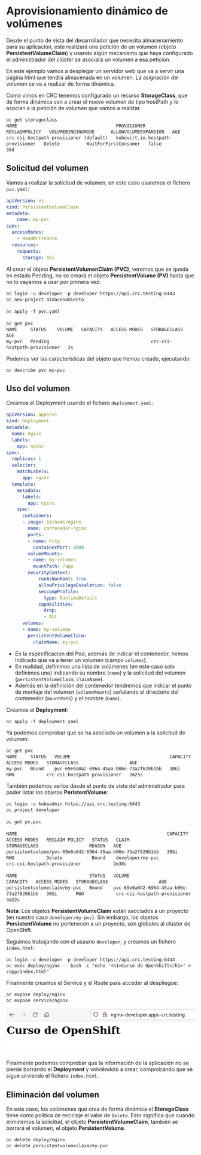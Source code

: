 # Aprovisionamiento dinámico de volúmenes

Desde el punto de vista del desarrollador que necesita almacenamiento para su aplicación, este realizará una petición de un volumen (objeto **PersistentVolumeClaim**) y usando algún mecanismo que haya configurado el administrador del clúster se asociará un volumen a esa petición.

En este ejemplo vamos a desplegar un servidor web que va a servir una página html que tendrá almacenada en un volumen. La asignación del volumen se va a realizar de forma dinámica.

Como vimos en CRC tenemos configurado un recurso **StorageClass**, que de forma dinámica van a crear el nuevo volumen de tipo hostPath y lo asocian a la petición de volumen que vamos a realizar.

    oc get storageclass
    NAME                                     PROVISIONER                        RECLAIMPOLICY   VOLUMEBINDINGMODE      ALLOWVOLUMEEXPANSION   AGE
    crc-csi-hostpath-provisioner (default)   kubevirt.io.hostpath-provisioner   Delete          WaitForFirstConsumer   false                  36d     

## Solicitud del volumen

Vamos a realizar la solicitud de volumen, en este caso usaremos el fichero `pvc.yaml`:

```yaml
apiVersion: v1
kind: PersistentVolumeClaim
metadata:
    name: my-pvc
spec:
  accessModes:
    - ReadWriteOnce
  resources:
    requests:
      storage: 1Gi
```

Al crear el objeto **PersistentVolumenClaim (PVC)**, veremos que se queda en estado Pending, no se creará el objeto **PersistentVolume (PV)** hasta que no lo vayamos a usar por primera vez:

    oc login -u developer -p developer https://api.crc.testing:6443
    oc new-project almacenamiento

    oc apply -f pvc.yaml 

    oc get pvc
    NAME     STATUS    VOLUME   CAPACITY   ACCESS MODES   STORAGECLASS                   AGE
    my-pvc   Pending                                      crc-csi-hostpath-provisioner   2s

Podemos ver las características del objeto que hemos creado, ejecutando:

    oc describe pvc my-pvc
    
## Uso del volumen

Creamos el Deployment usando el fichero `deployment.yaml`:

```yaml
apiVersion: apps/v1
kind: Deployment
metadata:
  name: nginx
  labels:
    app: nginx
spec:
  replicas: 1
  selector:
    matchLabels:
      app: nginx
  template:
    metadata:
      labels:
        app: nginx
    spec:
      containers:
      - image: bitnami/nginx
        name: contenedor-nginx
        ports:
        - name: http
          containerPort: 8080
        volumeMounts:
        - name: my-volumen
          mountPath: /app
        securityContext:
            runAsNonRoot: true
            allowPrivilegeEscalation: false
            seccompProfile:
              type: RuntimeDefault
            capabilities:
              drop:
              - ALL
      volumes:
      - name: my-volumen
        persistentVolumeClaim:
          claimName: my-pvc
```

* En la especificación del Pod, además de indicar el contenedor, hemos indicado que va a tener un volumen (campo `volumes`). 
* En realidad, definimos una lista de volúmenes (en este caso solo definimos uno) indicando su nombre (`name`) y la solicitud del volumen (`persistentVolumeClaim`, `claimName`).
* Además en la definición del contenedor tendremos que indicar el punto de montaje del volumen (`volumeMounts`) señalando el directorio del contenedor (`mountPath`) y el nombre (`name`).

Creamos el **Deployment**:

    oc apply -f deployment.yaml

Ya podemos comprobar que se ha asociado un volumen a la solicitud de volumen:

    oc get pvc
    NAME     STATUS   VOLUME                                     CAPACITY   ACCESS MODES   STORAGECLASS                   AGE
    my-pvc   Bound    pvc-69e0a042-6964-45aa-b06e-73a2f620b1bb   30Gi       RWO            crc-csi-hostpath-provisioner   2m25s

También podemos verlos desde el punto de vista del administrador para poder listar los objetos **PeristentVolume**:

    oc login -u kubeadmin https://api.crc.testing:6443
    oc project developer

    oc get pv,pvc

    NAME                                                        CAPACITY   ACCESS MODES   RECLAIM POLICY   STATUS   CLAIM                                                 STORAGECLASS                   REASON   AGE
    persistentvolume/pvc-69e0a042-6964-45aa-b06e-73a2f620b1bb   30Gi       RWO            Delete           Bound    developer/my-pvc                                      crc-csi-hostpath-provisioner            2m38s

    NAME                           STATUS   VOLUME                                     CAPACITY   ACCESS MODES   STORAGECLASS                   AGE
    persistentvolumeclaim/my-pvc   Bound    pvc-69e0a042-6964-45aa-b06e-73a2f620b1bb   30Gi       RWO            crc-csi-hostpath-provisioner   4m22s

**Nota**: Los objetos **PersistentVolumeClaim** están asociados a un proyecto (en nuestro caso `developer/my-pvc`). Sin embargo, los objetos **PersistentVolume** no pertenecen a un proyecto, son globales al clúster de OpenShift.

Seguimos trabajando con el usaurio `developer`, y creamos un fichero `index.html`:

    oc login -u developer -p developer https://api.crc.testing:6443
    oc exec deploy/nginx -- bash -c "echo '<h1>Curso de OpenShift</h1>' > /app/index.html"

Finalmente creamos el Service y el Route para acceder al despliegue:

    oc expose deploy/nginx
    oc expose service/nginx

![volumen](img/volumen1.png)

Finalmente podemos comprobar que la información de la aplicación no se pierde borrando el **Deployment** y volviéndolo a crear, comprobando que se sigue sirviendo el fichero `index.html`.


## Eliminación del volumen

En este caso, los volúmenes que crea de forma dinámica el **StorageClass** tiene como política de reciclaje el valor de `Delete`. Esto significa que cuando eliminemos la solicitud, el objeto **PersistentVolumeClaim**, también se borrará el volumen, el objeto **PersistentVolume**.

    oc delete deploy/nginx
    oc delete persistentvolumeclaim/my-pvc
